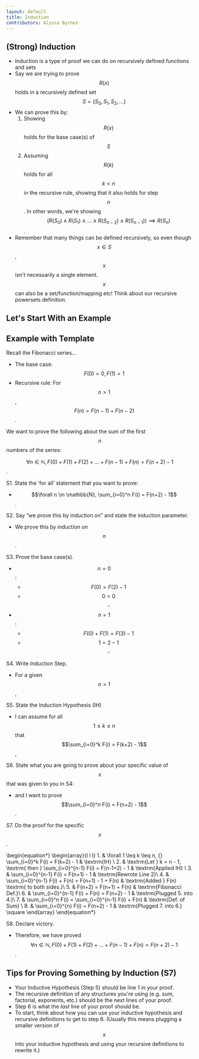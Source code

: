```yaml
---
layout: default
title: Induction
contributors: Alyssa Byrnes
---
```







## (Strong) Induction


- Induction is a type of proof we can do on recursively defined functions and sets
- Say we are trying to prove $$R(x)$$ holds in a recursively defined set $$S = \{S_0, S_1, S_2, \ldots \}$$
- We can prove this by:
    1. Showing $$R(x)$$ holds for the base case(s) of $$S$$
    2. Assuming $$R(k)$$ holds for all $$k < n$$ in the recursive rule, showing that it also holds for step $$n$$. 
    In other words, we're showing $$\big(R(S_0) \land R(S_1) \land \ldots \land R(S_{n-2}) \land R(S_{n-1})\big) \implies R(S_{n})$$.   
- Remember that many things can be defined recursively, so even though $$x \in S$$, $$x$$ isn't necessarily a single element. $$x$$ can also be a set/function/mapping etc! Think about our recursive powersets definition.




## Let's Start With an Example






## Example with Template



Recall the Fibonacci series...

- The base case: $$F(0) = 0, F(1) = 1$$
- Recursive rule: For $$n > 1$$, $$F(n) = F(n-1) + F(n-2)$$.


We want to prove the following about the sum of the first $$n$$ numbers of the series:

$$\forall n \in \mathbb{N}, F(0) + F(1) + F(2) + \ldots + F(n-1) + F(n) = F(n+2) - 1$$.








S1. State the ‘for all’ statement that you want to prove:

- $$\forall n \in \mathbb{N}, \sum_{i=0}^n F(i) = F(n+2) - 1$$.

S2. Say “we prove this by induction on” and state the induction parameter.

- We prove this by induction on $$n$$.






S3. Prove the base case(s).

- $$n=0$$:
    - $$F(0) = F(2) - 1$$
    - $$0 = 0$$ $$\square$$
- $$n = 1$$:
    - $$F(0) + F(1) = F(3) - 1$$
    - $$1 = 2 - 1$$ $$\square$$
        







S4. Write Induction Step.

- For a given $$n > 1$$,

S5. State the Induction Hypothesis (IH)

- I can assume for all $$1 \leq k \leq n$$ that $$\sum_{i=0}^k F(i) = F(k+2) - 1$$,

S6. State what you are going to prove about your specific value of $$x$$ that
was given to you in S4:

- and I want to prove $$\sum_{i=0}^n F(i) = F(n+2) - 1$$.







S7. Do the proof for the specific $$x$$.

\begin{equation*}
    \begin{array}{l l l}
        1. & \forall 1 \leq k \leq n, {} \sum_{i=0}^k F(i) = F(k+2) - 1 & \textrm{IH} \\
        2. & \textrm{Let } k = n - 1, \textrm{ then } \sum_{i=0}^{n-1} F(i) = F(n-1+2) - 1 & \textrm{Applied IH} \\
        3. & \sum_{i=0}^{n-1} F(i) = F(n+1) - 1 & \textrm{Rewrote Line 2}\\
        4. & \sum_{i=0}^{n-1} F(i) + F(n) = F(n+1) - 1 + F(n) & \textrm{Added } F(n) \textrm{ to both sides.}\\
        5. & F(n+2) = F(n+1) + F(n) & \textrm{Fibonacci Def.}\\
        6. & \sum_{i=0}^{n-1} F(i) + F(n) = F(n+2) - 1 & \textrm{Plugged 5. into 4.}\\
        7. & \sum_{i=0}^n F(i) = \sum_{i=0}^{n-1} F(i) + F(n) & \textrm{Def. of Sum} \\
        8. & \sum_{i=0}^{n} F(i) = F(n+2) - 1 & \textrm{Plugged 7. into 6.} \square
    \end{array}
\end{equation*}









S8. Declare victory.

- Therefore, we have proved  $$\forall n \in \mathbb{N}, F(0) + F(1) + F(2) + \ldots + F(n-1) + F(n) = F(n+2) - 1$$.






## Tips for Proving Something by Induction (S7)


- Your Inductive Hypothesis (Step 5) should be line 1 in your proof.
- The recursive definition of any structures you're using (e.g. sum, factorial, exponents, etc.) should be the next lines of your proof.
- Step 6 is what the *last* line of your proof should be.
- To start, think about how you can use your inductive hypothesis and recursive definitions to get to step 6. (Usually this means plugging a smaller version of $$x$$ into your inductive hypothesis and using your recursive definitions to rewrite it.)





<!-- ## Chocolate Bar Proof


- Suppose that you have a chocolate bar made up of $$r$$ squares by $$c$$ squares that you want to share. At each step, you choose a piece of chocolate with two or more squares and break along a vertical or horizontal line between squares. Eventually, it will be reduced to single squares. 

- We can prove by induction that the number of breaks required is rc -􀀀 1, no matter which way you break.

- We want to prove that, for any chocolate bar $$C$$ with size $$n = rc \geq 1$$ squares, and any way to break it, it will be reduced to isolated squares after exactly $$b(C) = n -􀀀 $$1 breaks.

- Hint: For your proof in step 7, break $$C$$ into two smaller bars $$A$$ and $$B$$ such that $$A$$ has $$m$$ squares and $$B$$ has $$m-n$$ squares. Then $$b(C) = b(A) + b(B) + 1$$. 


    
    

 -->


